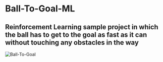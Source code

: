 # Ball-To-Goal-ML
## Reinforcement Learning sample project in which the ball has to get to the goal as fast as it can without touching any obstacles in the way

![Ball-To-Goal](https://user-images.githubusercontent.com/101797157/213224829-3acb207d-7240-41a8-8974-1b3c2e894ba0.PNG)
